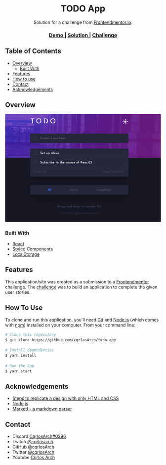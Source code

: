<!-- Please update value in the {}  -->

<h1 align="center">TODO App</h1>

<div align="center">
   Solution for a challenge from  <a href="https://www.frontendmentor.io/" target="_blank">Frontendmentor.io</a>.
</div>

<div align="center">
  <h3>
    <a href="https://todo-app.cqrlosarch.vercel.app/">
      Demo
    </a>
    <span> | </span>
    <a href="https://devchallenges.io/solutions/lwzp4H8HUxka8yjnbnYm">
      Solution
    </a>
    <span> | </span>
    <a href="https://www.frontendmentor.io/challenges/todo-app-Su1_KokOW">
      Challenge
    </a>
  </h3>
</div>

<!-- TABLE OF CONTENTS -->

## Table of Contents

- [Overview](#overview)
  - [Built With](#built-with)
- [Features](#features)
- [How to use](#how-to-use)
- [Contact](#contact)
- [Acknowledgements](#acknowledgements)

<!-- OVERVIEW -->

## Overview

<p align="center">
  <img src="screenshot.png">
</p>


### Built With

<!-- This section should list any major frameworks that you built your project using. Here are a few examples.-->

- [React](https://reactjs.org/)
- [Styled Components](https://styled-components.com/)
- [LocalStorage](https://developer.mozilla.org/en-US/docs/Web/API/Window/localStorage)

## Features

<!-- List the features of your application or follow the template. Don't share the figma file here :) -->

This application/site was created as a submission to a [Frontendmentor](https://www.frontendmentor.io/challenges) challenge. The [challenge](https://www.frontendmentor.io/challenges/todo-app-Su1_KokOW) was to build an application to complete the given user stories.

## How To Use

<!-- Example: -->

To clone and run this application, you'll need [Git](https://git-scm.com) and [Node.js](https://nodejs.org/en/download/) (which comes with [npm](http://npmjs.com)) installed on your computer. From your command line:

```bash
# Clone this repository
$ git clone https://github.com/cqrlosArch/todo-app

# Install dependencies
$ yarn install

# Run the app
$ yarn start
```

## Acknowledgements

<!-- This section should list any articles or add-ons/plugins that helps you to complete the project. This is optional but it will help you in the future. For example: -->

- [Steps to replicate a design with only HTML and CSS](https://www.frontendmentor.io/challenges/todo-app-Su1_KokOW)
- [Node.js](https://nodejs.org/)
- [Marked - a markdown parser](https://github.com/chjj/marked)

## Contact

- Discord [CqrlosArch#0296](https://discord.com/)
- Twitch [@cqrlosarch](https://www.twitch.tv/cqrlosarch/about)
- GitHub [@cqrlosArch](https://github.com/cqrlosArch)
- Twitter [@cqrlosArch](https://twitter.com/cqrlosArch)
- Youtube [Cqrlos Arch](https://www.youtube.com/channel/UCV8eaXiCFXUN5Rkpc42G3ZQ)
